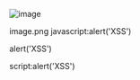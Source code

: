 ![image][multiline]

[multiline]: https://safe.com/
image.png
javascript:alert('XSS')

[multiline]: javascript:
alert('XSS')

[multiline]: java
script:alert('XSS')
